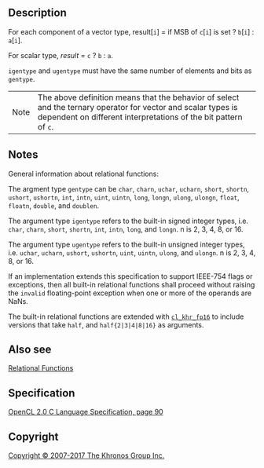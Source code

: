 
## Description

For each component of a vector type, result\[`i`\] = if MSB of
`c`\[`i`\] is set ? `b`\[`i`\] : `a`\[`i`\].

For scalar type, *result* = `c` ? `b` : `a`.

`igentype` and `ugentype` must have the same number of elements and bits
as `gentype`.

|   |   |
---|---|
|  Note                              |  The above definition means that     the behavior of select and the      ternary operator for vector and     scalar types is dependent on        different interpretations of the    bit pattern of `c`.               |

## Notes

General information about relational functions:

The argment type `gentype` can be `char`, `charn`, `uchar`, `ucharn`,
`short`, `shortn`, `ushort`, `ushortn`, `int`, `intn`, `uint`, `uintn`,
`long`, `longn`, `ulong`, `ulongn`, `float`, `floatn`, `double`, and
`doublen`.

The argument type `igentype` refers to the built-in signed integer
types, i.e. `char`, `charn`, `short`, `shortn`, `int`, `intn`, `long`,
and `longn`. n is 2, 3, 4, 8, or 16.

The argument type `ugentype` refers to the built-in unsigned integer
types, i.e. `uchar`, `ucharn`, `ushort`, `ushortn`, `uint`, `uintn`,
`ulong`, and `ulongn`. n is 2, 3, 4, 8, or 16.

If an implementation extends this specification to support IEEE-754
flags or exceptions, then all built-in relational functions shall
proceed without raising the `invalid` floating-point exception when one
or more of the operands are NaNs.

The built-in relational functions are extended with
[`cl_khr_fp16`](cl_khr_fp16.html) to include versions that take `half`,
and `half{2|3|4|8|16}` as arguments.

## Also see

[Relational Functions](relationalFunctions.html)

## Specification

[OpenCL 2.0 C Language Specification, page
90](https://www.khronos.org/registry/cl/specs/opencl-2.0-openclc.pdf#page=90)

## Copyright

[Copyright © 2007-2017 The Khronos Group Inc.](copyright.html)
